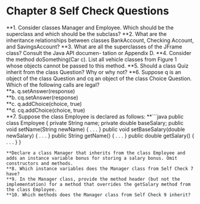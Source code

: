 # Chapter 8 Self Check Questions

**1. Consider classes Manager and Employee. Which should be the superclass and which should be the subclass?
**2. What are the inheritance relationships between classes BankAccount, Checking­ Account, and SavingsAccount?
**3. What are all the superclasses of the JFrame class? Consult the Java API documen- tation or Appendix D.
**4. Consider the method doSomething(Car c). List all vehicle classes from Figure 1 whose objects cannot be passed to this method.
**5. Should a class Quiz inherit from the class Question? Why or why not?
**6. Suppose q is an object of the class Question and cq an object of the class Choice­ Question. Which of the following calls are legal?  
  **a. q.setAnswer(response)  
  **b. cq.setAnswer(response)  
  **c. q.addChoice(choice, true)  
  **d. cq.addChoice(choice, true)  
**7. Suppose the class Employee is declared as follows:
  **```java
  public class Employee {
    private String name; private double baseSalary;
    public void setName(String newName) { . . . }
    public void setBaseSalary(double newSalary) { . . . } public String getName() { . . . }
    public double getSalary() { . . . }
  }
  ```
  **Declare a class Manager that inherits from the class Employee and adds an instance variable bonus for storing a salary bonus. Omit constructors and methods.  
**8. Which instance variables does the Manager class from Self Check 7 have?  
**9. In the Manager class, provide the method header (but not the implementation) for a method that overrides the getSalary method from the class Employee.  
**10. Which methods does the Manager class from Self Check 9 inherit?